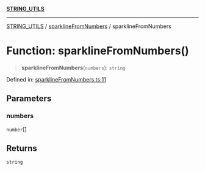 [**STRING_UTILS**](../../README.md)

***

[STRING_UTILS](../../README.md) / [sparklineFromNumbers](../README.md) / sparklineFromNumbers

# Function: sparklineFromNumbers()

> **sparklineFromNumbers**(`numbers`): `string`

Defined in: [sparklineFromNumbers.ts:11](https://github.com/dailker/everyutil/blob/f33ff2a1c373a0e08c438de945fcd1ee70900b4c/src/string/sparklineFromNumbers.ts#L11)

## Parameters

### numbers

`number`[]

## Returns

`string`
